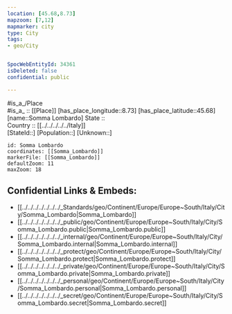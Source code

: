 ```yaml
---
location: [45.68,8.73] 
mapzoom: [7,12] 
mapmarker: city 
type: City
tags:
- geo/City


SpocWebEntityId: 34361
isDeleted: false
confidential: public

---
```

#is_a_/Place  
#is_a_ :: [[Place]] 
[has_place_longitude::8.73] 
[has_place_latitude::45.68] 
[name::Somma Lombardo] 
State ::  
Country :: [[../../../../../Italy]]  
[StateId::] 
[Population::] 
[Unknown::] 


```leaflet
id: Somma Lombardo
coordinates: [[Somma_Lombardo]] 
markerFile: [[Somma_Lombardo]] 
defaultZoom: 11 
maxZoom: 18
```


## Confidential Links & Embeds: 
- [[../../../../../../../_Standards/geo/Continent/Europe/Europe~South/Italy/City/Somma_Lombardo|Somma_Lombardo]] 
- [[../../../../../../../_public/geo/Continent/Europe/Europe~South/Italy/City/Somma_Lombardo.public|Somma_Lombardo.public]] 
- [[../../../../../../../_internal/geo/Continent/Europe/Europe~South/Italy/City/Somma_Lombardo.internal|Somma_Lombardo.internal]] 
- [[../../../../../../../_protect/geo/Continent/Europe/Europe~South/Italy/City/Somma_Lombardo.protect|Somma_Lombardo.protect]] 
- [[../../../../../../../_private/geo/Continent/Europe/Europe~South/Italy/City/Somma_Lombardo.private|Somma_Lombardo.private]] 
- [[../../../../../../../_personal/geo/Continent/Europe/Europe~South/Italy/City/Somma_Lombardo.personal|Somma_Lombardo.personal]] 
- [[../../../../../../../_secret/geo/Continent/Europe/Europe~South/Italy/City/Somma_Lombardo.secret|Somma_Lombardo.secret]] 
